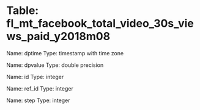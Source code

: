 Table: fl_mt_facebook_total_video_30s_views_paid_y2018m08
=========================================================

Name: dptime
Type: timestamp with time zone

Name: dpvalue
Type: double precision

Name: id
Type: integer

Name: ref_id
Type: integer

Name: step
Type: integer

